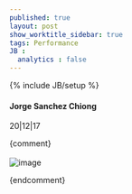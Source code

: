 ```yaml
---
published: true
layout: post
show_worktitle_sidebar: true
tags: Performance
JB :
  analytics : false
---
```


{% include JB/setup %}




<p>
<h4>Jorge Sanchez Chiong</h4>
20|12|17

{comment}
<br /><br />
<img src="{{ site.url }}/images/dieb13_minton_small.jpg" alt="image">

</p>
{endcomment}